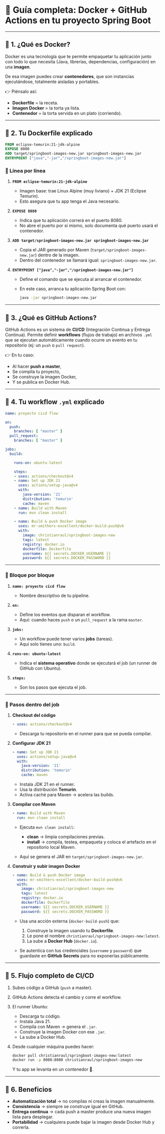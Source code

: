 # 🚀 Guía completa: Docker + GitHub Actions en tu proyecto Spring Boot

---

## 📌 1. ¿Qué es Docker?

Docker es una tecnología que te permite empaquetar tu aplicación junto con todo lo que necesita (Java, librerías, dependencias, configuración) en una **imagen**.

De esa imagen puedes crear **contenedores**, que son instancias ejecutándose, totalmente aisladas y portables.

👉 Piénsalo así:

* **Dockerfile** = la receta.
* **Imagen Docker** = la torta ya lista.
* **Contenedor** = la torta servida en un plato (corriendo).

---

## 📌 2. Tu Dockerfile explicado

```dockerfile
FROM eclipse-temurin:21-jdk-alpine
EXPOSE 8080
ADD target/springboot-images-new.jar springboot-images-new.jar
ENTRYPOINT ["java","-jar","/springboot-images-new.jar"]
```

### 🔹 Línea por línea

1. **`FROM eclipse-temurin:21-jdk-alpine`**

   * Imagen base: trae Linux Alpine (muy liviano) + JDK 21 (Eclipse Temurin).
   * Esto asegura que tu app tenga el Java necesario.

2. **`EXPOSE 8080`**

   * Indica que tu aplicación correrá en el puerto 8080.
   * No abre el puerto por sí mismo, solo documenta qué puerto usará el contenedor.

3. **`ADD target/springboot-images-new.jar springboot-images-new.jar`**

   * Copia el JAR generado por Maven (`target/springboot-images-new.jar`) dentro de la imagen.
   * Dentro del contenedor se llamará igual: `springboot-images-new.jar`.

4. **`ENTRYPOINT ["java","-jar","/springboot-images-new.jar"]`**

   * Define el comando que se ejecuta al arrancar el contenedor.
   * En este caso, arranca tu aplicación Spring Boot con:

     ```bash
     java -jar springboot-images-new.jar
     ```

---

## 📌 3. ¿Qué es GitHub Actions?

GitHub Actions es un sistema de **CI/CD** (Integración Continua y Entrega Continua).
Permite definir **workflows** (flujos de trabajo) en archivos `.yml` que se ejecutan automáticamente cuando ocurre un evento en tu repositorio (ej: un `push` o `pull request`).

👉 En tu caso:

* Al hacer **push a master**,
* Se compila tu proyecto,
* Se construye la imagen Docker,
* Y se publica en Docker Hub.

---

## 📌 4. Tu workflow `.yml` explicado

```yaml
name: proyecto cicd flow

on:
  push:
    branches: [ "master" ]
  pull_request:
    branches: [ "master" ]

jobs:
  build:

    runs-on: ubuntu-latest

    steps:
    - uses: actions/checkout@v4
    - name: Set up JDK 21
      uses: actions/setup-java@v4
      with:
        java-version: '21'
        distribution: 'temurin'
        cache: maven
    - name: Build with Maven
      run: mvn clean install

    - name: Build & push Docker image
      uses: mr-smithers-excellent/docker-build-push@v6
      with:
        image: christianraul/springboot-images-new
        tags: latest
        registry: docker.io
        dockerfile: Dockerfile
        username: ${{ secrets.DOCKER_USERNAME }}
        password: ${{ secrets.DOCKER_PASSWORD }}
```

---

### 🔹 Bloque por bloque

1. **`name: proyecto cicd flow`**

   * Nombre descriptivo de tu pipeline.

2. **`on:`**

   * Define los eventos que disparan el workflow.
   * Aquí: cuando haces `push` o un `pull_request` a la rama `master`.

3. **`jobs:`**

   * Un workflow puede tener varios **jobs** (tareas).
   * Aquí solo tienes uno: `build`.

4. **`runs-on: ubuntu-latest`**

   * Indica el **sistema operativo** donde se ejecutará el job (un runner de GitHub con Ubuntu).

5. **`steps:`**

   * Son los pasos que ejecuta el job.

---

### 🔹 Pasos dentro del job

1. **Checkout del código**

   ```yaml
   - uses: actions/checkout@v4
   ```

   * Descarga tu repositorio en el runner para que se pueda compilar.

2. **Configurar JDK 21**

   ```yaml
   - name: Set up JDK 21
     uses: actions/setup-java@v4
     with:
       java-version: '21'
       distribution: 'temurin'
       cache: maven
   ```

   * Instala JDK 21 en el runner.
   * Usa la distribución **Temurin**.
   * Activa caché para Maven → acelera las builds.

3. **Compilar con Maven**

   ```yaml
   - name: Build with Maven
     run: mvn clean install
   ```

   * Ejecuta `mvn clean install`:

     * **clean** → limpia compilaciones previas.
     * **install** → compila, testea, empaqueta y coloca el artefacto en el repositorio local Maven.
   * Aquí se genera el JAR en `target/springboot-images-new.jar`.

4. **Construir y subir imagen Docker**

   ```yaml
   - name: Build & push Docker image
     uses: mr-smithers-excellent/docker-build-push@v6
     with:
       image: christianraul/springboot-images-new
       tags: latest
       registry: docker.io
       dockerfile: Dockerfile
       username: ${{ secrets.DOCKER_USERNAME }}
       password: ${{ secrets.DOCKER_PASSWORD }}
   ```

   * Usa una acción externa (`docker-build-push`) que:

     1. Construye la imagen usando tu **Dockerfile**.
     2. Le pone el nombre `christianraul/springboot-images-new:latest`.
     3. La sube a **Docker Hub** (`docker.io`).
   * Se autentica con tus credenciales (`username` y `password`) que guardaste en **GitHub Secrets** para no exponerlas públicamente.

---

## 📌 5. Flujo completo de CI/CD

1. Subes código a GitHub (`push` a master).
2. GitHub Actions detecta el cambio y corre el workflow.
3. El runner Ubuntu:

   * Descarga tu código.
   * Instala Java 21.
   * Compila con Maven → genera el `.jar`.
   * Construye la imagen Docker con ese `.jar`.
   * La sube a Docker Hub.
4. Desde cualquier máquina puedes hacer:

   ```bash
   docker pull christianraul/springboot-images-new:latest
   docker run -p 8080:8080 christianraul/springboot-images-new
   ```

   Y tu app se levanta en un contenedor 🚀.

---

## 📌 6. Beneficios

* **Automatización total** → no compilas ni creas la imagen manualmente.
* **Consistencia** → siempre se construye igual en GitHub.
* **Entrega continua** → cada push a master produce una nueva imagen lista para desplegar.
* **Portabilidad** → cualquiera puede bajar la imagen desde Docker Hub y correrla.
